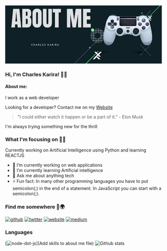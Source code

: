 ![I am GitHub Readme Generator's creator](https://github.com/hackster254/21SkillsTraining/blob/week-four-assignment/aboutMe/banner.png)
### Hi, I'm Charles Karira! 👨‍💻

#### About me:

I work as a web developer 

Looking for a developer? Contact me on my [Website](https://my_world-z3rmou.vertex360.co/) 

> "I could either watch it happen or be a part of it."  - Elon Musk

I'm always trying something new for the thrill

### What I'm focusing on 🦸‍♂️

Currently working on Artificial Intelligence using Python and learning REACTJS

- 🔭 I’m currently working on web applications 
- 🌱 I’m currently learning Artificial intelligence 
- 💬 Ask me about anything tech 
- ⚡ Fun fact: In many other programming languages you have to put semicolon(;) in the end of a statement. In JavaScript you can start with a semicolon(;). 

### Find me somewhere 🔎🌍
[<img src='https://cdn.jsdelivr.net/npm/simple-icons@3.0.1/icons/github.svg' alt='github' height='40'>](https://github.com/github.com/hackster254)  [<img src='https://cdn.jsdelivr.net/npm/simple-icons@3.0.1/icons/twitter.svg' alt='twitter' height='40'>](https://twitter.com/https://twitter.com/c_karira)  [<img src='https://cdn.jsdelivr.net/npm/simple-icons@3.0.1/icons/icloud.svg' alt='website' height='40'>](https://my_world-z3rmou.vertex360.co)  [<img src='https://cdn.jsdelivr.net/npm/simple-icons@3.0.1/icons/medium.svg' alt='medium' height='40'>](https://medium.com/@hackster.origin)  

### Languages

[<img src='https://cdn.jsdelivr.net/npm/simple-icons@3.0.1/icons/node-dot-js.svg' alt='node-dot-js' height='40'>](Add skills to about me file) 
![Github stats](https://github-readme-stats.vercel.app/api?username=hackster254)


